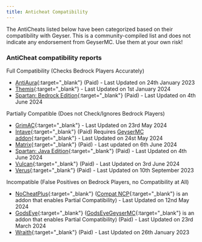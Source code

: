 ```yaml
---
title: Anticheat Compatibility
---
```


<div class="alert alert-warning" role="alert">
	The AntiCheats listed below have been categorized based on their compatibility with Geyser. This is a community-compiled list and does not indicate any endorsement from GeyserMC. Use them at your own risk!
</div>

### AntiCheat compatibility reports

Full Compatibility (Checks Bedrock Players Accurately)

- [AntiAura](https://www.spigotmc.org/resources/1368/){:target="_blank"} (Paid) - Last Updated on 24th January 2023
- [Themis](https://www.spigotmc.org/resources/90766/){:target="_blank"} - Last Updated on 1st January 2024
- [Spartan: Bedrock Edition](https://builtbybit.com/resources/12832/){:target="_blank"} (Paid) - Last Updated on 4th June 2024

Partially Compatible (Does not Check/Ignores Bedrock Players)

- [GrimAC](https://github.com/MWHunter/Grim){:target="_blank"} - Last Updated on 23rd May 2024
- [Intave](https://intave.ac){:target="_blank"} (Paid) Requires [GeyserMC addon](https://github.com/intave/bedrock){:target="_blank"} - Last Updated on 24st May 2024
- [Matrix](https://matrix.rip/){:target="_blank"} (Paid) - Last updated on 6th June 2024
- [Spartan: Java Edition](https://www.spigotmc.org/resources/25638/){:target="_blank"} (Paid) - Last Updated on 4th June 2024
- [Vulcan](https://www.spigotmc.org/resources/83626/){:target="_blank"} (Paid) - Last Updated on 3rd June 2024
- [Verus](https://verus.ac){:target="_blank"} (Paid) - Last Updated on 10th September 2023

Incompatible (False Positives on Bedrock Players, no Compatibility at All)

- [NoCheatPlus](https://ci.codemc.io/job/Updated-NoCheatPlus/job/Updated-NoCheatPlus/){:target="_blank"} ([Compat NCP](https://github.com/Updated-NoCheatPlus/CompatNoCheatPlus/){:target="_blank"} is an addon that enables Partial Compatibility) - Last Updated on 12nd May 2024
- [GodsEye](https://www.spigotmc.org/resources/69595/){:target="_blank"} ([GodsEyeGeyserMC](https://github.com/TheDejavu/GodsEyeGeyserMC/releases){:target="_blank"} is an addon that enables Partial Compatibility) (Paid) - Last Updated on 23rd March 2024
- [Wraith](https://www.spigotmc.org/resources/66887/){:target="_blank"} (Paid) - Last Updated on 26th January 2023
